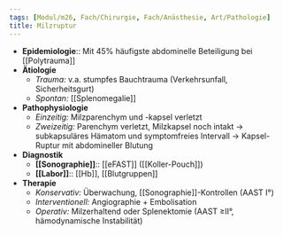 ```yaml
---
tags: [Modul/m26, Fach/Chirurgie, Fach/Anästhesie, Art/Pathologie]
title: Milzruptur
---
```

- **Epidemiologie**:: Mit 45% häufigste abdominelle Beteiligung bei [[Polytrauma]]
- **Ätiologie**
	- *Trauma:* v.a. stumpfes Bauchtrauma (Verkehrsunfall, Sicherheitsgurt)
	- *Spontan:* [[Splenomegalie]]
- **Pathophysiologie**
	- *Einzeitig:* Milzparenchym und -kapsel verletzt
	- *Zweizeitig:* Parenchym verletzt, Milzkapsel noch intakt → subkapsuläres Hämatom und symptomfreies Intervall → Kapsel-Ruptur mit abdomineller Blutung
- **Diagnostik**
	- **[[Sonographie]]**:: [[eFAST]] ([[Koller-Pouch]])
	- **[[Labor]]**:: [[Hb]], [[Blutgruppen]]
- **Therapie**
	- *Konservativ:* Überwachung, [[Sonographie]]-Kontrollen (AAST I°)
	- *Interventionell:* Angiographie + Embolisation
	- *Operativ:* Milzerhaltend oder Splenektomie (AAST ≥II°, hämodynamische Instabilität)